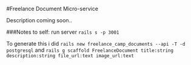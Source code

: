 #Freelance Document Micro-service

Description coming soon..


###Notes to self:
run server
``` rails s -p 3001 ```

To generate this i did
```rails new freelance_camp_documents --api -T -d postgresql```
and
```rails g scaffold FreelanceDocument title:string description:string file_url:text image_url:text```
